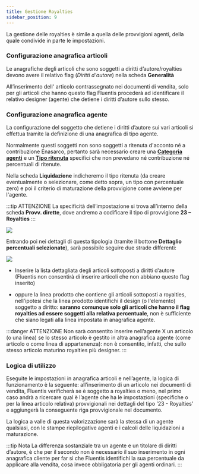 ```yaml
---
title: Gestione Royalties
sidebar_position: 9
---
```


La gestione delle royalties è simile a quella delle provvigioni agenti, della quale condivide in parte le impostazioni.

### Configurazione anagrafica articoli

Le anagrafiche degli articoli che sono soggetti a diritti d’autore/royalties devono avere il relativo flag (*Diritti d'autore*) nella scheda **Generalità**

All’inserimento dell' articolo contrassegnato nei documenti di vendita, solo per gli articoli che hanno questo flag Fluentis procederà ad identificare il relativo designer (agente) che detiene i diritti d’autore sullo stesso.

### Configurazione anagrafica agente

La configurazione del soggetto che detiene i diritti d’autore sui vari articoli si effettua tramite la definizione di una anagrafica di tipo agente. 

Normalmente questi soggetti non sono soggetti a ritenuta d'acconto né a contribuzione Enasarco, pertanto sarà necessario creare una [**Categoria agenti**](/docs/configurations/tables/sales/agent-category/) e un [**Tipo ritenuta**](/docs/configurations/tables/finance/withholding-tax-types/) specifici che non prevedano né contribuzione né percentuali di ritenute.

Nella scheda **Liquidazione**  indicheremo il tipo ritenuta (da creare eventualmente o selezionare, come detto sopra, un tipo con percentuale zero) e poi il criterio di maturazione della provvigione come avviene per l'agente.


:::tip ATTENZIONE
La specificità dell’impostazione si trova all’interno della scheda **Provv. dirette**, dove andremo a codificare il tipo di provvigione **23 – Royalties**
:::

![](/img/it-it/erp-home/registers/contacts/create-new-contact/accounting-data/agent-registry/royalties/tipo23.png)

Entrando poi nei dettagli di questa tipologia (tramite il bottone **Dettaglio percentuali selezionate**), sarà possibile seguire due strade differenti:

![](/img/it-it/erp-home/registers/contacts/create-new-contact/accounting-data/agent-registry/royalties/dettaglio.png)

- Inserire la lista dettagliata degli articoli sottoposti a diritti d’autore (Fluentis non consentirà di inserire articoli che non abbiano questo flag inserito) 

- oppure la linea prodotto che contiene gli articoli sottoposti a royalties, nell’ipotesi che la linea prodotto identifichi il design (o l'elemento) soggetto a diritto: **saranno comunque solo gli articoli che hanno il flag royalties ad essere soggetti alla relativa percentuale**, non è sufficiente che siano legati alla linea impostata in anagrafica agente.

:::danger ATTENZIONE
Non sarà consentito inserire nell’agente X un articolo (o una linea) se lo stesso articolo è gestito in altra anagrafica agente (come articolo o come linea di appartenenza): non è consentito, infatti, che sullo stesso articolo maturino royalties più designer.
:::

### Logica di utilizzo

Eseguite le impostazioni in anagrafica articoli e nell’agente, la logica di funzionamento è la seguente: all’inserimento di un articolo nei documenti di vendita, Fluentis verificherà se è soggetto a royalties o meno, nel primo caso andrà a ricercare qual è l’agente che ha le impostazioni (specifiche o per la linea articolo relativa) provvigionali nei dettagli del tipo ’23 - Royalties’ e aggiungerà la conseguente riga provvigionale nel documento.

La logica a valle di questa valorizzazione sarà la stessa di un agente qualsiasi, con le stampe riepilogative agenti e i calcoli delle liquidazioni a maturazione. 

:::tip Nota
La differenza sostanziale tra un agente e un titolare di diritti d’autore, è che per il secondo non è necessario il suo inserimento in ogni anagrafica cliente per far si che Fluentis identifichi la sua percentuale da applicare alla vendita, cosa invece obbligatoria per gli agenti ordinari.
:::

